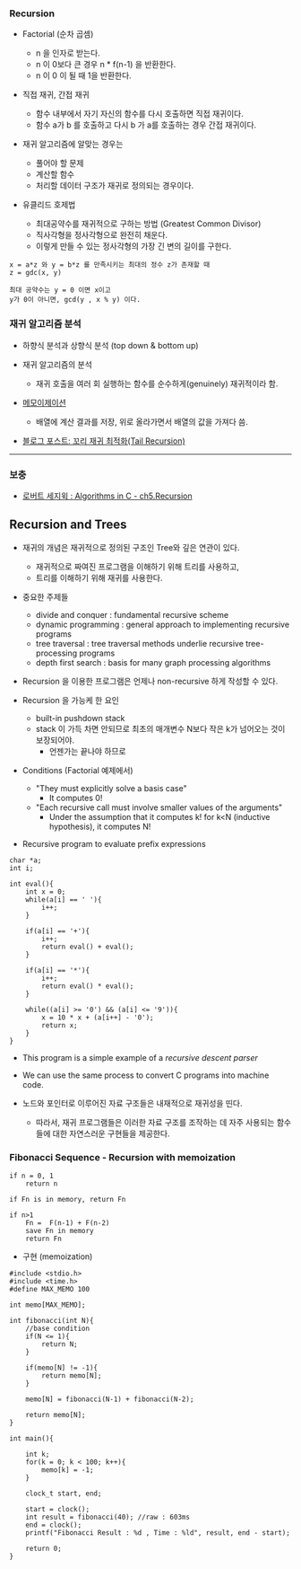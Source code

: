 ### Recursion 

* Factorial (순차 곱셈)
    * n 을 인자로 받는다. 
    * n 이 0보다 큰 경우 n * f(n-1) 을 반환한다. 
    * n 이 0 이 될 때 1을 반환한다. 
    
* 직접 재귀, 간접 재귀 
    * 함수 내부에서 자기 자신의 함수를 다시 호출하면 직접 재귀이다. 
    * 함수 a가 b 를 호출하고 다시 b 가 a를 호출하는 경우 간접 재귀이다. 
    
* 재귀 알고리즘에 알맞는 경우는 
    * 풀어야 할 문제
    * 계산할 함수 
    * 처리할 데이터 구조가 재귀로 정의되는 경우이다. 
    
* 유클리드 호제법 
    * 최대공약수를 재귀적으로 구하는 방법 (Greatest Common Divisor)
    * 직사각형을 정사각형으로 완전히 채운다. 
    * 이렇게 만들 수 있는 정사각형의 가장 긴 변의 길이를 구한다. 
    
``` 
x = a*z 와 y = b*z 를 만족시키는 최대의 정수 z가 존재할 때
z = gdc(x, y)  

최대 공약수는 y = 0 이면 x이고
y가 0이 아니면, gcd(y , x % y) 이다.  

```

### 재귀 알고리즘 분석 

* 하향식 분석과 상향식 분석 (top down & bottom up)

* 재귀 알고리즘의 분석 
    * 재귀 호출을 여러 회 실행하는 함수를 순수하게(genuinely) 재귀적이라 함. 

* [메모이제이션](https://ko.wikipedia.org/wiki/%EB%A9%94%EB%AA%A8%EC%9D%B4%EC%A0%9C%EC%9D%B4%EC%85%98)
    * 배열에 계산 결과를 저장, 위로 올라가면서 배열의 값을 가져다 씀. 

* [블로그 포스트: 꼬리 재귀 최적화(Tail Recursion)](https://bozeury.tistory.com/entry/%EA%BC%AC%EB%A6%AC-%EC%9E%AC%EA%B7%80-%EC%B5%9C%EC%A0%81%ED%99%94Tail-Recursion) 


---

### 보충 
* [로버트 세지윅 : Algorithms in C - ch5.Recursion](https://drive.google.com/file/d/1nFHnmzGAYL1uSIo1qcmZRTYul3N29xUb/view?usp=sharing)

## Recursion and Trees 

* 재귀의 개념은 재귀적으로 정의된 구조인 Tree와 깊은 연관이 있다. 
    * 재귀적으로 짜여진 프로그램을 이해하기 위해 트리를 사용하고, 
    * 트리를 이해하기 위해 재귀를 사용한다. 
    
* 중요한 주제들 
    * divide and conquer : fundamental recursive scheme 
    * dynamic programming : general approach to implementing recursive programs 
    * tree traversal : tree traversal methods underlie recursive tree-processing programs 
    * depth first search : basis for many graph processing algorithms 

* Recursion 을 이용한 프로그램은 언제나 non-recursive 하게 작성할 수 있다. 

* Recursion 을 가능케 한 요인 
    * built-in pushdown stack
    * stack 이 가득 차면 안되므로 최초의 매개변수 N보다 작은 k가 넘어오는 것이 보장되어야. 
        * 언젠가는 끝나야 하므로

* Conditions (Factorial 예제에서) 
    * "They must explicitly solve a basis case" 
        * It computes 0! 
    * "Each recursive call must involve smaller values of the arguments"
        * Under the assumption that it computes k! for k<N (inductive hypothesis), it computes N!
    

    
* Recursive program to evaluate prefix expressions 

```
char *a;
int i;

int eval(){
    int x = 0;
    while(a[i] == ' '){
        i++;
    }

    if(a[i] == '+'){
        i++;
        return eval() + eval();
    }

    if(a[i] == '*'){
        i++;
        return eval() * eval();
    }

    while((a[i] >= '0') && (a[i] <= '9')){
        x = 10 * x + (a[i++] - '0');
        return x;
    }
}
```

* This program is a simple example of a _recursive descent parser_ 
* We can use the same process to convert C programs into machine code. 


* 노드와 포인터로 이루어진 자료 구조들은 내재적으로 재귀성을 띤다. 
    * 따라서, 재귀 프로그램들은 이러한 자료 구조를 조작하는 데 자주 사용되는 함수들에 대한 자연스러운 구현들을 제공한다. 


### Fibonacci Sequence - Recursion with memoization 

```
if n = 0, 1 
    return n

if Fn is in memory, return Fn 
 
if n>1 
    Fn =  F(n-1) + F(n-2)
    save Fn in memory 
    return Fn 
```

* 구현 (memoization) 

```
#include <stdio.h>
#include <time.h>
#define MAX_MEMO 100

int memo[MAX_MEMO];

int fibonacci(int N){
    //base condition
    if(N <= 1){
        return N;
    }

    if(memo[N] != -1){
        return memo[N];
    }

    memo[N] = fibonacci(N-1) + fibonacci(N-2);

    return memo[N];
}

int main(){

    int k;
    for(k = 0; k < 100; k++){
        memo[k] = -1;
    }

    clock_t start, end;

    start = clock();
    int result = fibonacci(40); //raw : 603ms
    end = clock();
    printf("Fibonacci Result : %d , Time : %ld", result, end - start);

    return 0;
}

```


